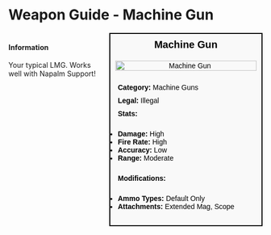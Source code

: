 # Weapon Guide - Machine Gun

<div style="display: flex; align-items: flex-start; gap: 10px;">

  <div style="flex: 1; margin-right: 10px;">
  
  #### Information
  Your typical LMG. Works well with Napalm Support!

  </div>

  <div style="width: 300px; border: 2px solid black; font-family: Arial, sans-serif; background-color: #f9f9f9; color: black;">
    <div style="background-color: #f9f9f9; padding: 10px; font-size: 20px; font-weight: bold; text-align: center;">Machine Gun</div>
    <div style="text-align: center; padding: 10px;">
      <img src="image_url_here" alt="Machine Gun" style="width: 100%; height: auto;">
    </div>
    <div style="padding: 10px;">
      <div style="padding: 5px;"><strong>Category:</strong> Machine Guns</div>
      <div style="padding: 5px;"><strong>Legal:</strong> Illegal</div>
      <div style="padding: 5px;"><strong>Stats:</strong></div>
      <ul style="padding: 5px;">
        <li><strong>Damage:</strong> High</li>
        <li><strong>Fire Rate:</strong> High</li>
        <li><strong>Accuracy:</strong> Low</li>
        <li><strong>Range:</strong> Moderate</li>
      </ul>
      <div style="padding: 5px;"><strong>Modifications:</strong></div>
      <ul style="padding: 5px;">
        <li><strong>Ammo Types:</strong> Default Only</li>
        <li><strong>Attachments:</strong> Extended Mag, Scope</li>
      </ul>
    </div>
  </div>

</div>
